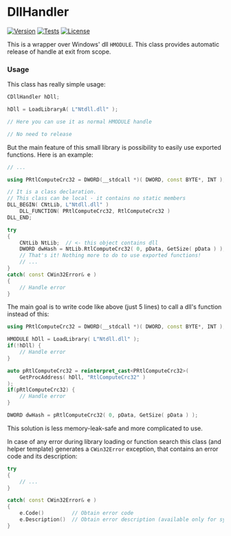# DllHandler
[![Version][]]() [![Tests][]]() [![License][]]()

[Version]:		   https://img.shields.io/badge/Version-v1.0-blue
[Tests]:		   https://img.shields.io/badge/Tests-passed-brightgreen
[License]:		   https://img.shields.io/badge/License-GNU%20GPL%20v.3-blue

This is a wrapper over Windows' dll `HMODULE`. This class provides automatic release of handle at exit from scope.

### Usage
This class has really simple usage:

```cpp
CDllHandler hDll;

hDll = LoadLibraryA( L"Ntdll.dll" );

// Here you can use it as normal HMODULE handle

// No need to release
```

But the main feature of this small library is possibility to easily use exported functions.
Here is an example:

```cpp
// ...

using PRtlComputeCrc32 = DWORD(__stdcall *)( DWORD, const BYTE*, INT );

// It is a class declaration.
// This class can be local - it contains no static members
DLL_BEGIN( CNtLib, L"Ntdll.dll" )
    DLL_FUNCTION( PRtlComputeCrc32, RtlComputeCrc32 )
DLL_END;

try
{
    CNtLib NtLib;  // <- this object contains dll
    DWORD dwHash = NtLib.RtlComputeCrc32( 0, pData, GetSize( pData ) );
    // That's it! Nothing more to do to use exported functions!
    // ...
}
catch( const CWin32Error& e )
{
    // Handle error
}
```

The main goal is to write code like above (just 5 lines) to call a dll's function instead of this:
```cpp
using PRtlComputeCrc32 = DWORD(__stdcall *)( DWORD, const BYTE*, INT );

HMODULE hDll = LoadLibrary( L"Ntdll.dll" );
if(!hDll) {
    // Handle error
}

auto pRtlComputeCrc32 = reinterpret_cast<PRtlComputeCrc32>(
    GetProcAddress( hDll, "RtlComputeCrc32" )
);
if(pRtlComputeCrc32) {
    // Handle error
}

DWORD dwHash = pRtlComputeCrc32( 0, pData, GetSize( pData ) );
```
This solution is less memory-leak-safe and more complicated to use.

In case of any error during library loading or function search this class (and helper template) generates a `CWin32Error` exception, 
that contains an error code and its description:

```cpp
try
{
    // ...
}

catch( const CWin32Error& e )
{
    e.Code()         // Obtain error code
    e.Description()  // Obtain error description (available only for system errors)
}
```
